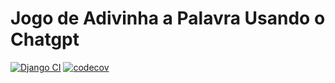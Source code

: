 # Jogo de Adivinha a Palavra Usando o Chatgpt

[![Django CI](https://github.com/ch-soares/adivinha-palavra-chatgpt/actions/workflows/django.yml/badge.svg)](https://github.com/ch-soares/adivinha-palavra-chatgpt/actions/workflows/django.yml)
[![codecov](https://codecov.io/gh/ch-soares/adivinha-palavra-chatgpt/branch/main/graph/badge.svg?token=II9SZRWZ36)](https://codecov.io/gh/ch-soares/adivinha-palavra-chatgpt)
